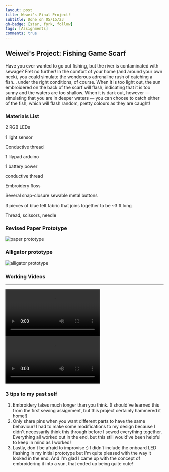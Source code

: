 ```yaml
---
layout: post
title: Wewei's Final Project!
subtitle: Done on 05/15/23
gh-badge: [star, fork, follow]
tags: [Assignments]
comments: true
---
```


## Weiwei's Project: Fishing Game Scarf

Have you ever wanted to go out fishing, but the river is contaminated with sewage? Fret no further! In the comfort of your home (and around your own neck), you could simulate the wonderous adrenaline rush of catching a fish... under the right conditions, of course. When it is too light out, the sun embroidered on the back of the scarf will flash, indicating that it is too sunny and the waters are too shallow. When it is dark out, however — simulating that you are in deeper waters — you can choose to catch either of the fish, which will flash random, pretty colours as they are caught!

### Materials List

2 RGB LEDs

1 light sensor

Conductive thread

1 lilypad arduino

1 battery power

conductive thread

Embroidery floss 

Several snap-closure sewable metal buttons

3 pieces of blue felt fabric that joins together to be ~3 ft long

Thread, scissors, needle


### Revised Paper Prototype

![paper prototype](https://weiweilu081.github.io/assets/img/paper-updated.jpg)

### Alligator prototype 

![alligator prototype](https://weiweilu081.github.io/assets/img/alligator.jpeg)

### Working Videos 
---
<video src="(https://github.com/weiweilu081/weiweilu081.github.io/assets/238455372-9ab69ce0-ec68-499c-b5e4-776c87c998b4.mov)" controls="controls" style="max-width: 730px;"> 
</video>
 
<video src="(https://github.com/weiweilu081/weiweilu081.github.io/assets/124541275/3f83326f-f84c-4827-9016-0b5385b9be34.mov)" controls="controls" style="max-width: 730px;"> 
</video>


### 3 tips to my past self

1. Embroidery takes much longer than you think. (I should've learned this from the first sewing assignment, but this project certainly hammered it home!)
2. Only share pins when you want different parts to have the same behaviour! I had to make some modifications to my design because I didn't necessarily think this through before I sewed everything together. Everything all worked out in the end, but this still would've been helpful to keep in mind as I worked!
3. Lastly, don't be afraid to improvise :) I didn't include the onboard LED flashing in my initial prototype but I'm quite pleased with the way it looked in the end. And I'm glad I came up with the concept of embroidering it into a sun, that ended up being quite cute!
